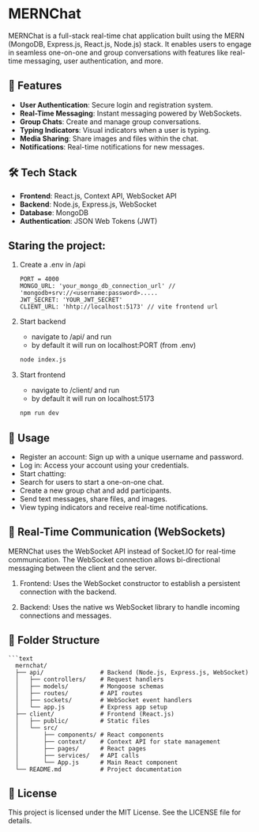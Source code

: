 # MERNChat

MERNChat is a full-stack real-time chat application built using the MERN (MongoDB, Express.js, React.js, Node.js) stack. It enables users to engage in seamless one-on-one and group conversations with features like real-time messaging, user authentication, and more.

## 🚀 Features

- **User Authentication**: Secure login and registration system.
- **Real-Time Messaging**: Instant messaging powered by WebSockets.
- **Group Chats**: Create and manage group conversations.
- **Typing Indicators**: Visual indicators when a user is typing.
- **Media Sharing**: Share images and files within the chat.
- **Notifications**: Real-time notifications for new messages.

## 🛠 Tech Stack

- **Frontend**: React.js, Context API, WebSocket API
- **Backend**: Node.js, Express.js, WebSocket
- **Database**: MongoDB
- **Authentication**: JSON Web Tokens (JWT)

## Staring the project:

1. Create a .env in /api

   ```text
   PORT = 4000
   MONGO_URL: 'your_mongo_db_connection_url' // 'mongodb+srv://<username:password>.....
   JWT_SECRET: 'YOUR_JWT_SECRET'
   CLIENT_URL: 'hhtp://localhost:5173' // vite frontend url

   ```

2. Start backend

   - navigate to /api/ and run
   - by default it will run on localhost:PORT (from .env)

   ```bash
   node index.js

   ```

3. Start frontend
   - navigate to /client/ and run
   - by default it will run on localhost:5173
   ```bash
   npm run dev
   ```

## 💬 Usage

- Register an account: Sign up with a unique username and password.
- Log in: Access your account using your credentials.
- Start chatting:
- Search for users to start a one-on-one chat.
- Create a new group chat and add participants.
- Send text messages, share files, and images.
- View typing indicators and receive real-time notifications.

## 🔗 Real-Time Communication (WebSockets)

MERNChat uses the WebSocket API instead of Socket.IO for real-time communication. The WebSocket connection allows bi-directional messaging between the client and the server.

1. Frontend: Uses the WebSocket constructor to establish a persistent connection with the backend.

2. Backend: Uses the native ws WebSocket library to handle incoming connections and messages.

## 📁 Folder Structure

    ```text
      mernchat/
      ├── api/                # Backend (Node.js, Express.js, WebSocket)
      │   ├── controllers/    # Request handlers
      │   ├── models/         # Mongoose schemas
      │   ├── routes/         # API routes
      │   ├── sockets/        # WebSocket event handlers
      │   └── app.js          # Express app setup
      ├── client/             # Frontend (React.js)
      │   ├── public/         # Static files
      │   └── src/
      │       ├── components/ # React components
      │       ├── context/    # Context API for state management
      │       ├── pages/      # React pages
      │       ├── services/   # API calls
      │       └── App.js      # Main React component
      └── README.md           # Project documentation

## 📜 License
This project is licensed under the MIT License. See the LICENSE file for details.
